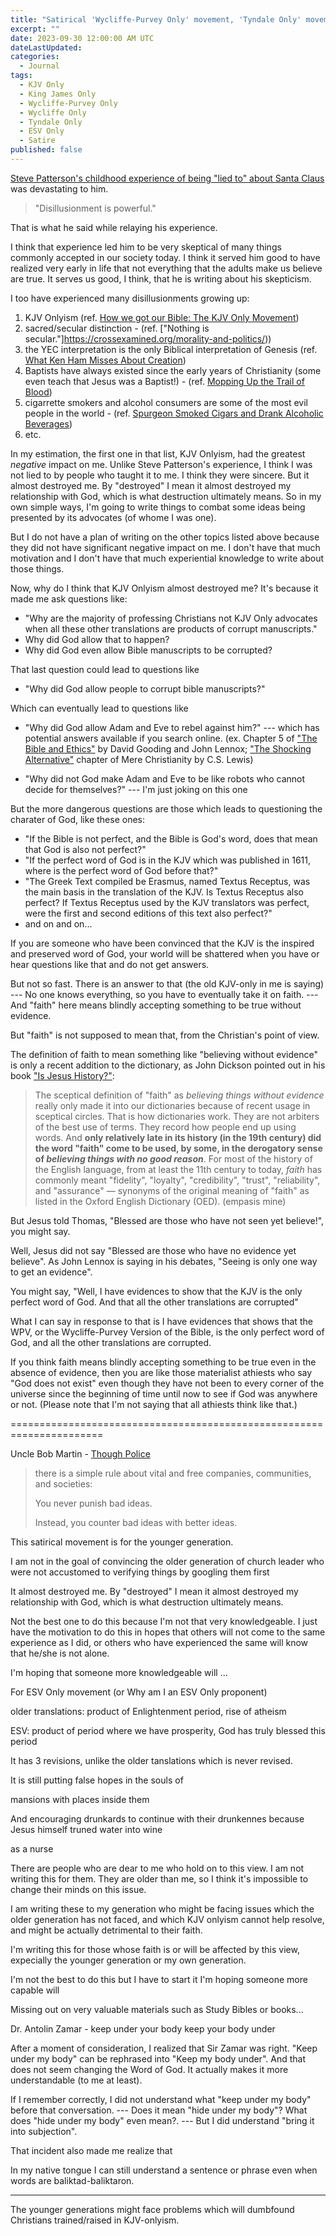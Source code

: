 ```yaml
---
title: "Satirical 'Wycliffe-Purvey Only' movement, 'Tyndale Only' movement, 'ESV Only' movement, etc."
excerpt: ""
date: 2023-09-30 12:00:00 AM UTC
dateLastUpdated: 
categories:
  - Journal
tags: 
  - KJV Only
  - King James Only
  - Wycliffe-Purvey Only
  - Wycliffe Only
  - Tyndale Only
  - ESV Only
  - Satire
published: false
---
```


<!-- 2023-08-31 10:00 PM PHT: started -->

[Steve Patterson's childhood experience of being "lied to" about Santa Claus](https://steve-patterson.com/a-seed-of-doubt-experts-and-incompetence/) was devastating to him.  

> "Disillusionment is powerful."

That is what he said while relaying his experience.

I think that experience led him to be very skeptical of many things commonly accepted in our society today. I think it served him good to have realized very early in life that not everything that the adults make us believe are true. It serves us good, I think, that he is writing about his skepticism.

I too have experienced many disillusionments growing up:

1. KJV Onlyism (ref. [How we got our Bible: The KJV Only Movement](https://crossexamined.org/how-we-got-our-bible-the-kjv-only-movement/))
2. sacred/secular distinction - (ref. ["Nothing is secular."]https://crossexamined.org/morality-and-politics/))
3. the YEC interpretation is the only Biblical interpretation of Genesis (ref. [What Ken Ham Misses About Creation](https://www.youtube.com/watch?v=FL9t3O-1E7w&t=1171s))
4. Baptists have always existed since the early years of Christianity (some even teach that Jesus was a Baptist!) - (ref. [Mopping Up the Trail of Blood](https://web.archive.org/web/20230108004806/https://covenantlegacy.com/mopping-up-the-trail-of-blood-part-1/))
5. cigarrette smokers and alcohol consumers are some of the most evil people in the world - (ref. [Spurgeon Smoked Cigars and Drank Alcoholic Beverages](https://recognizingchrist.com/2016/05/31/he-smoked-cigars-and-drank-alcoholic-beverages/))
6. etc.

In my estimation, the first one in that list, KJV Onlyism, had the greatest _negative_ impact on me. Unlike Steve Patterson's experience, I think I was not lied to by people who taught it to me. I think they were sincere. But it almost destroyed me. By "destroyed" I mean it almost destroyed my relationship with God, which is what destruction ultimately means. So in my own simple ways, I'm going to write things to combat some ideas being presented by its advocates (of whome I was one).

But I do not have a plan of writing on the other topics listed above because they did not have significant negative impact on me. I don't have that much motivation and I don't have that much experiential knowledge to write about those things.

Now, why do I think that KJV Onlyism almost destroyed me? It's because it made me ask questions like:

 - "Why are the majority of professing Christians not KJV Only advocates when all these other translations are products of corrupt manuscripts."
 - Why did God allow that to happen?
 - Why did God even allow Bible manuscripts to be corrupted?

That last question could lead to questions like 

 - "Why did God allow people to corrupt bible manuscripts?" 
 
Which can eventually lead to questions like 

 - "Why did God allow Adam and Eve to rebel against him?" --- which has potential answers available if you search online. (ex. Chapter 5 of ["The Bible and Ethics"](https://www.myrtlefieldhouse.com/online-books/the-bible-and-ethics) by David Gooding and John Lennox; ["The Shocking Alternative"](https://www.youtube.com/watch?v=bxzuh5Xx5G4) chapter of Mere Christianity by C.S. Lewis)

 - "Why did not God make Adam and Eve to be like robots who cannot decide for themselves?" --- I'm just joking on this one

But the more dangerous questions are those which leads to questioning the charater of God, like these ones:

 - "If the Bible is not perfect, and the Bible is God's word, does that mean that God is also not perfect?"
 - "If the perfect word of God is in the KJV which was published in 1611, where is the perfect word of God before that?"
 - "The Greek Text compiled be Erasmus, named Textus Receptus, was the main basis in the translation of the KJV. Is Textus Receptus also perfect? If Textus Receptus used by the KJV translators was perfect, were the first and second editions of this text also perfect?"
 - and on and on...

If you are someone who have been convinced that the KJV is the inspired and preserved word of God, your world will be shattered when you have or hear questions like that and do not get answers.

But not so fast. There is an answer to that (the old KJV-only in me is saying) --- No one knows everything, so you have to eventually take it on faith. --- And "faith" here means blindly accepting something to be true without evidence.

But "faith" is not supposed to mean that, from the Christian's point of view.

The definition of faith to mean something like "believing without evidence" is only a recent addition to the dictionary, as John Dickson pointed out in his book ["Is Jesus History?"](https://www.thegoodbook.co.uk/is-jesus-history-ebook?ref=1698083853):

> The sceptical definition of "faith" as _believing things without evidence_ really only made it into our dictionaries because of recent usage in sceptical circles. That is how dictionaries work. They are not arbiters of the best use of terms. They record how people end up using words. And **only relatively late in its history (in the 19th century) did the word "faith" come to be used, by some, in the derogatory sense of _believing things with no good reason_**. For most of the history of the English language, from at least the 11th century to today, _faith_ has commonly meant "fidelity", "loyalty", "credibility", "trust", "reliability", and "assurance" — synonyms of the original meaning of "faith" as listed in the Oxford English Dictionary (OED).
> (empasis mine)

But Jesus told Thomas, "Blessed are those who have not seen yet believe!", you might say.

Well, Jesus did not say "Blessed are those who have no evidence yet believe". As John Lennox is saying in his debates, "Seeing is only one way to get an evidence".

You might say, "Well, I have evidences to show that the KJV is the only perfect word of God. And that all the other translations are corrupted"

What I can say in response to that is I have evidences that shows that the WPV, or the Wycliffe-Purvey Version of the Bible, is the only perfect word of God, and all the other translations are corrupted.

If you think faith means blindly accepting something to be true even in the absence of evidence, then you are like those materialist athiests who say "God does not exist" even though they have not been to every corner of the universe since the beginning of time until now to see if God was anywhere or not. (Please note that I'm not saying that all athiests think like that.)



======================================================================


Uncle Bob Martin - [Though Police](https://blog.cleancoder.com/uncle-bob/2017/08/09/ThoughtPolice.html)

> there is a simple rule about vital and free companies, communities, and societies:
> 
> You never punish bad ideas.
>
> Instead, you counter bad ideas with better ideas.




This satirical movement is for the younger generation.

I am not in the goal of convincing the older generation of church leader who were not accustomed to verifying things by googling them first 





It almost destroyed me. By "destroyed" I mean it almost destroyed my relationship with God, which is what destruction ultimately means.





Not the best one to do this because I'm not that very knowledgeable. I just have the motivation to do this in hopes that others will not come to the same experience as I did, or others who have experienced the same will know that he/she is not alone.

I'm hoping that someone more knowledgeable will ...

<!-- Note: This is satire. This is not an attack on the KJV Bible. This is also not an attack on the Wycliffe-Purvey Bible -->












For ESV Only movement (or Why am I an ESV Only proponent)

older translations: product of Enlightenment period, rise of atheism

ESV: product of period where we have prosperity, God has truly blessed this period

It has 3 revisions, unlike the older tanslations which is never revised. 

It is still putting false hopes in the souls of 

mansions with places inside them

And encouraging drunkards to continue with their drunkennes because Jesus himself truned water into wine

 

 as a nurse




There are people who are dear to me who hold on to this view. I am not writing this for them. They are older than me, so I think it's impossible to change their minds on this issue.

I am writing these to my generation who might be facing issues which the older generation has not faced, and which KJV onlyism cannot help resolve, and might be actually detrimental to their faith.

I'm writing this for those whose faith is or will be affected by this view, expecially the younger generation or my own generation.





I'm not the best to do this but I have to start it
I'm hoping someone more capable will 




Missing out on very valuable materials such as Study Bibles or books...



Dr. Antolin Zamar - keep under your body
keep your body under

After a moment of consideration, I realized that Sir Zamar was right. "Keep under my body" can be rephrased into "Keep my body under". And that does not seem changing the Word of God. It actually makes it more understandable (to me at least).

If I remember correctly, I did not understand what "keep under my body" before that conversation. --- Does it mean "hide under my body"? What does "hide under my body" even mean?. --- But I did understand "bring it into subjection".

That incident also made me realize that 

In my native tongue I can still understand a sentence or phrase even when words are  baliktad-baliktaron.






--------

The younger generations might face problems which will dumbfound Christians trained/raised in KJV-onlyism.

